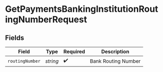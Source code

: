 # GetPaymentsBankingInstitutionRoutingNumberRequest


## Fields

| Field               | Type                | Required            | Description         |
| ------------------- | ------------------- | ------------------- | ------------------- |
| `routingNumber`     | *string*            | :heavy_check_mark:  | Bank Routing Number |